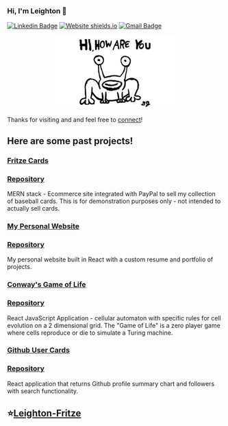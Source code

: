 ### Hi, I'm Leighton 👋
[![Linkedin Badge](https://img.shields.io/badge/-Leighton-blue?style=flat&logo=Linkedin&logoColor=white&link=https://www.linkedin.com/in/leightonfritze/)](https://www.linkedin.com/in/leightonfritze/)
[![Website shields.io](https://img.shields.io/website-up-down-green-red/http/shields.io.svg)](https://leightonfritze.com/)
[![Gmail Badge](https://img.shields.io/badge/-Leighton-c14438?style=flat&logo=Gmail&logoColor=white&link=mailto:LLFritze@gmail.com)](mailto:LLFritze@gmail.com)
<div align="center">
  <img src="https://raw.githubusercontent.com/Lfritze/Lfritze/master/hi.jpg" alt="Album cover by Daniel Johnston" width="60%">
</div>

Thanks for visiting and and feel free to [connect](https://www.linkedin.com/in/leightonfritze/)!

## Here are some past projects!
### [Fritze Cards](https://fritze-cards.herokuapp.com/)
### [Repository](https://github.com/Lfritze/jayrow)
MERN stack - Ecommerce site integrated with PayPal to sell my collection of baseball cards. This is for demonstration purposes only - not intended to actually sell cards.
### [My Personal Website](https://leightonfritze.com/)
### [Repository](https://github.com/Lfritze/Web-Project)
My personal website built in React with a custom resume and portfolio of projects.
### [Conway's Game of Life](https://cellular-automata-game-of-life.netlify.app/)
### [Repository](https://github.com/Lfritze/Game)
React JavaScript Application - cellular automaton with specific rules for cell evolution on a 2 dimensional grid. The "Game of Life" is a zero player game where cells reproduce or die to simulate a Turing machine.

### [Github User Cards](https://react-github-user-card-eta.now.sh/)
### [Repository](https://github.com/Lfritze/React-Github-User-Card)
React application that returns Github profile summary chart and followers with search functionality. 

  
## **⭐️[Leighton-Fritze](https://github.com/Lfritze)**






